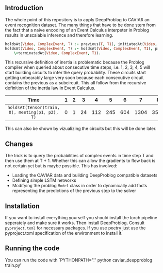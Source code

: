 ## Introduction

The whole point of this repository is to apply DeepProblog to CAVIAR an event recognition dataset. The many things 
that have to be done stem from the fact that a naive encoding of an Event Calculus interpeter in Problog results in 
unscalable inference and therefore learning.

```prolog 
holdsAt(Video, ComplexEvent, T) :- previous(T, T1), initiatedAt(Video, ComplexEvent, T1).
holdsAt(Video, ComplexEvent, T) :- holdsAt(Video, ComplexEvent, T1), previous(T, T1), 
    \+terminatedAt(Video, ComplexEvent, T1).
```

This recursive definition of inertia is problematic because the Problog compiler when queried about consecutive time 
steps, i.e. 1, 2, 3, 4, 5 will start building circuits to infer the query probability. These circuits start getting 
unbearably large very soon because each consecutive circuit contains the previous as a subcircuit. This all follow from the 
recursive definition of the inertia law in Event Calculus.

| Time | 1 | 2 | 3 | 4 | 5 | 6 | 7 | 8 | 9 | 10 | 11 | 12 | 13 |
| :-----: | :-----: | :-----: | :-----: | :-----: | :-----: | :-----: | :-----: | :-----: | :-----: | :-----: | :-----: | :-----: | :-----: |
| `holdsAt(tensor(train, 0), meeting(p1, p2), T)` | 0 | 1 | 24 | 112 | 245 | 604 | 1304 | 3590 | 7955 | 25774 | 67106 | 199023 | 462658 |

This can also be shown by vizualizing the circuits but this will be done later.

## Changes

The trick is to query the probabilities of complex events in time step T and then use them at T + 1. Whether this can allow the gradients to flow 
back is not certain yet but is maybe possible. This has involved:
- Loading the CAVIAR data and building DeepProblog compatible datasets
- Defining simple LSTM networks 
- Modifying the problog `Model` class in order to dynamically add facts representing the predictions of the previous step to the solver

## Installation
If you want to install everything yourself you should install the torch pipeline seperately and make sure it works. Then install DeepProblog. Consult `pyproject.toml` for necessary packages.
If you use poetry just use the pyproject.toml specification of the environment to install it. 


## Running the code
You can run the code with `PYTHONPATH="." python caviar_deepproblog train.py'
